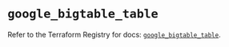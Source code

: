 # `google_bigtable_table`

Refer to the Terraform Registry for docs: [`google_bigtable_table`](https://registry.terraform.io/providers/hashicorp/google/5.29.1/docs/resources/bigtable_table).
